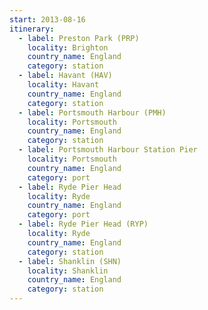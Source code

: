 ```yaml
---
start: 2013-08-16
itinerary:
  - label: Preston Park (PRP)
    locality: Brighton
    country_name: England
    category: station
  - label: Havant (HAV)
    locality: Havant
    country_name: England
    category: station
  - label: Portsmouth Harbour (PMH)
    locality: Portsmouth
    country_name: England
    category: station
  - label: Portsmouth Harbour Station Pier
    locality: Portsmouth
    country_name: England
    category: port
  - label: Ryde Pier Head
    locality: Ryde
    country_name: England
    category: port
  - label: Ryde Pier Head (RYP)
    locality: Ryde
    country_name: England
    category: station
  - label: Shanklin (SHN)
    locality: Shanklin
    country_name: England
    category: station
---
```

